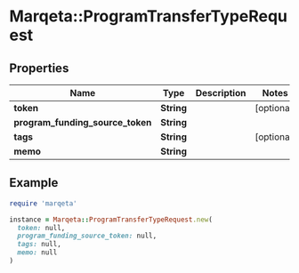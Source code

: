 # Marqeta::ProgramTransferTypeRequest

## Properties

| Name | Type | Description | Notes |
| ---- | ---- | ----------- | ----- |
| **token** | **String** |  | [optional] |
| **program_funding_source_token** | **String** |  |  |
| **tags** | **String** |  | [optional] |
| **memo** | **String** |  |  |

## Example

```ruby
require 'marqeta'

instance = Marqeta::ProgramTransferTypeRequest.new(
  token: null,
  program_funding_source_token: null,
  tags: null,
  memo: null
)
```

